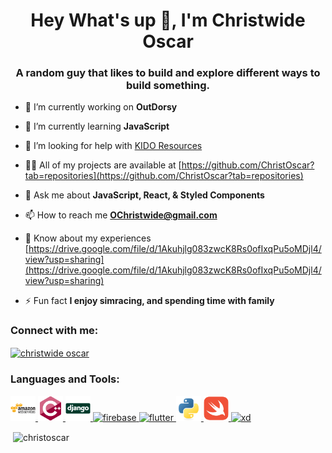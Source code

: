 <h1 align="center">Hey What's up 👋, I'm Christwide Oscar</h1>
<h3 align="center">A random guy that likes to build and explore different ways to build something.</h3>

- 🔭 I’m currently working on **OutDorsy**

- 🌱 I’m currently learning **JavaScript**

- 🤝 I’m looking for help with [KIDO Resources](https://github.com/ChristOscar/KidoResources)

- 👨‍💻 All of my projects are available at [https://github.com/ChristOscar?tab=repositories](https://github.com/ChristOscar?tab=repositories)

- 💬 Ask me about **JavaScript, React, & Styled Components**

- 📫 How to reach me **OChristwide@gmail.com**

- 📄 Know about my experiences [https://drive.google.com/file/d/1Akuhjlg083zwcK8Rs0ofIxqPu5oMDjl4/view?usp=sharing](https://drive.google.com/file/d/1Akuhjlg083zwcK8Rs0ofIxqPu5oMDjl4/view?usp=sharing)

- ⚡ Fun fact **I enjoy simracing, and spending time with family**

<h3 align="left">Connect with me:</h3>
<p align="left">
<a href="https://www.youtube.com/c/christwide oscar" target="blank"><img align="center" src="https://raw.githubusercontent.com/rahuldkjain/github-profile-readme-generator/neutral-icons/src/images/icons/Social/youtube.svg" alt="christwide oscar" height="30" width="40" /></a>
</p>

<h3 align="left">Languages and Tools:</h3>
<p align="left"> <a href="https://aws.amazon.com" target="_blank"> <img src="https://raw.githubusercontent.com/devicons/devicon/master/icons/amazonwebservices/amazonwebservices-original-wordmark.svg" alt="aws" width="40" height="40"/> </a> <a href="https://www.w3schools.com/cpp/" target="_blank"> <img src="https://raw.githubusercontent.com/devicons/devicon/master/icons/cplusplus/cplusplus-original.svg" alt="cplusplus" width="40" height="40"/> </a> <a href="https://www.djangoproject.com/" target="_blank"> <img src="https://raw.githubusercontent.com/devicons/devicon/master/icons/django/django-original.svg" alt="django" width="40" height="40"/> </a> <a href="https://firebase.google.com/" target="_blank"> <img src="https://www.vectorlogo.zone/logos/firebase/firebase-icon.svg" alt="firebase" width="40" height="40"/> </a> <a href="https://flutter.dev" target="_blank"> <img src="https://www.vectorlogo.zone/logos/flutterio/flutterio-icon.svg" alt="flutter" width="40" height="40"/> </a> <a href="https://www.python.org" target="_blank"> <img src="https://raw.githubusercontent.com/devicons/devicon/master/icons/python/python-original.svg" alt="python" width="40" height="40"/> </a> <a href="https://developer.apple.com/swift/" target="_blank"> <img src="https://raw.githubusercontent.com/devicons/devicon/master/icons/swift/swift-original.svg" alt="swift" width="40" height="40"/> </a> <a href="https://www.adobe.com/products/xd.html" target="_blank"> <img src="https://cdn.worldvectorlogo.com/logos/adobe-xd.svg" alt="xd" width="40" height="40"/> </a> </p>

<p>&nbsp;<img align="center" src="https://github-readme-stats.vercel.app/api?username=christoscar&show_icons=true&locale=en" alt="christoscar" /></p>
